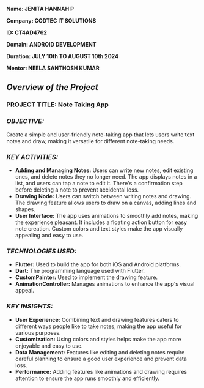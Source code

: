 **Name: JENITA HANNAH P**

**Company: CODTEC IT SOLUTIONS**

**ID: CT4AD4762**

**Domain: ANDROID DEVELOPMENT**

**Duration: JULY 10th TO AUGUST 10th 2024**

**Mentor: NEELA SANTHOSH KUMAR**

## *Overview of the Project*

### PROJECT TITLE: Note Taking App

### *OBJECTIVE:*
Create a simple and user-friendly note-taking app that lets users write text notes and draw, making it versatile for different note-taking needs.

### *KEY ACTIVITIES:*
- **Adding and Managing Notes:**
Users can write new notes, edit existing ones, and delete notes they no longer need.
The app displays notes in a list, and users can tap a note to edit it.
There's a confirmation step before deleting a note to prevent accidental loss.
- **Drawing Node:**
Users can switch between writing notes and drawing.
The drawing feature allows users to draw on a canvas, adding lines and shapes.
- **User Interface:**
The app uses animations to smoothly add notes, making the experience pleasant.
It includes a floating action button for easy note creation.
Custom colors and text styles make the app visually appealing and easy to use.

### *TECHNOLOGIES USED:*
- **Flutter:** Used to build the app for both iOS and Android platforms.
- **Dart:** The programming language used with Flutter.
- **CustomPainter:** Used to implement the drawing feature.
- **AnimationController:** Manages animations to enhance the app's visual appeal.

### *KEY INSIGHTS:*
- **User Experience:** Combining text and drawing features caters to different ways people like to take notes, making the app useful for various purposes.
- **Customization:** Using colors and styles helps make the app more enjoyable and easy to use.
- **Data Management:** Features like editing and deleting notes require careful planning to ensure a good user experience and prevent data loss.
- **Performance:** Adding features like animations and drawing requires attention to ensure the app runs smoothly and efficiently.






